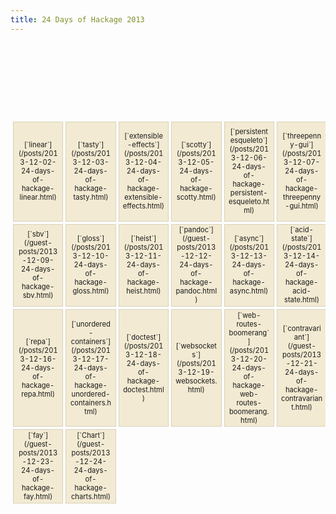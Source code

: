 ```yaml
---
title: 24 Days of Hackage 2013
---
```

<style>
table {
  border-spacing: 4px;
  border-collapse: separate;
  font-size: 0.8em;
}

table td {
  border: 1px solid #d9d2ba;
  width: 6em;
  max-width: 6em;
  height: 6em;
  background-color: rgb(242, 234, 210);
  text-align: center;
  vertical-align: center;
}
table td code { white-space: normal !important; }
</style>

<table>
  <tr>
    <td colspan="6" style="border: none; background: transparent"></td>
    <td>[2013 in Review](/posts/2013-12-01-24-days-of-hackage-intro.html)</td>
  </tr>
  <tr>
    <td>[`linear`](/posts/2013-12-02-24-days-of-hackage-linear.html)</td>
    <td>[`tasty`](/posts/2013-12-03-24-days-of-hackage-tasty.html)</td>
    <td>[`extensible-effects`](/posts/2013-12-04-24-days-of-hackage-extensible-effects.html)</td>
    <td>[`scotty`](/posts/2013-12-05-24-days-of-hackage-scotty.html)</td>
    <td>[`persistent esqueleto`](/posts/2013-12-06-24-days-of-hackage-persistent-esqueleto.html)</td>
    <td>[`threepenny-gui`](/posts/2013-12-07-24-days-of-hackage-threepenny-gui.html)</td>
    <td>[`data-memocombinators`](/posts/2013-12-08-24-days-of-hackage-data-memocombinators.html)</td>
  </tr>
  <tr>
    <td>[`sbv`](/guest-posts/2013-12-09-24-days-of-hackage-sbv.html)</td>
    <td>[`gloss`](/posts/2013-12-10-24-days-of-hackage-gloss.html)</td>
    <td>[`heist`](/posts/2013-12-11-24-days-of-hackage-heist.html)</td>
    <td>[`pandoc`](/guest-posts/2013-12-12-24-days-of-hackage-pandoc.html)</td>
    <td>[`async`](/posts/2013-12-13-24-days-of-hackage-async.html)</td>
    <td>[`acid-state`](/posts/2013-12-14-24-days-of-hackage-acid-state.html)</td>
    <td>[`time`](/posts/2013-12-15-24-days-of-hackage-time.html)</td>
  </tr>
  <tr>
    <td>[`repa`](/posts/2013-12-16-24-days-of-hackage-repa.html)</td>
    <td>[`unordered-containers`](/posts/2013-12-17-24-days-of-hackage-unordered-containers.html)</td>
    <td>[`doctest`](/posts/2013-12-18-24-days-of-hackage-doctest.html)</td>
    <td>[`websockets`](/posts/2013-12-19-websockets.html)</td>
    <td>[`web-routes-boomerang`](/posts/2013-12-20-24-days-of-hackage-web-routes-boomerang.html)</td>
    <td>[`contravariant`](/guest-posts/2013-12-21-24-days-of-hackage-contravariant.html)</td>
    <td>[`profunctors`](/guest-posts/2013-12-22-24-days-of-hackage-profunctors.html)</td>
  </tr>
  <tr>
    <td>[`fay`](/guest-posts/2013-12-23-24-days-of-hackage-fay.html)</td>
    <td>[`Chart`](/guest-posts/2013-12-24-24-days-of-hackage-charts.html)</td>
  </tr>
</table>
